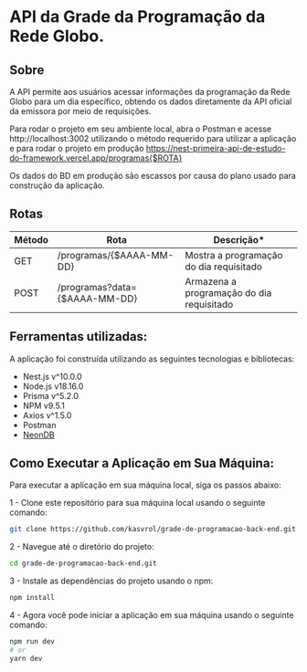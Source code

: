 # API da Grade da Programação da Rede Globo.

## Sobre

A API permite aos usuários acessar informações da programação da Rede Globo para um dia específico, obtendo os dados diretamente da API oficial da emissora por meio de requisições.

Para rodar o projeto em seu ambiente local, abra o Postman e acesse http://localhost:3002 utilizando o método requerido para utilizar a aplicação e para rodar o projeto em produção https://nest-primeira-api-de-estudo-do-framework.vercel.app/programas{$ROTA}

Os dados do BD em produção são escassos por causa do plano usado para construção da aplicação.

## Rotas

| **Método** | **Rota**                      | **Descrição\***                           |
| ---------- | ----------------------------- | ----------------------------------------- |
| GET        | /programas/{$AAAA-MM-DD}      | Mostra a programação do dia requisitado   |
| POST       | /programas?data={$AAAA-MM-DD} | Armazena a programação do dia requisitado |

## Ferramentas utilizadas:

A aplicação foi construída utilizando as seguintes tecnologias e bibliotecas:

- Nest.js v^10.0.0
- Node.js v18.16.0
- Prisma v^5.2.0
- NPM v9.5.1
- Axios v^1.5.0
- Postman
- [NeonDB](https://neon.tech/)

## Como Executar a Aplicação em Sua Máquina:

Para executar a aplicação em sua máquina local, siga os passos abaixo:

1 - Clone este repositório para sua máquina local usando o seguinte comando:

```bash
git clone https://github.com/kasvrol/grade-de-programacao-back-end.git
```

2 - Navegue até o diretório do projeto:

```bash
cd grade-de-programacao-back-end.git
```

3 - Instale as dependências do projeto usando o npm:

```bash
npm install
```

4 - Agora você pode iniciar a aplicação em sua máquina usando o seguinte comando:

```bash
npm run dev
# or
yarn dev
```
